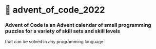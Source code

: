 # 🎄 advent_of_code_2022


### Advent of Code is an Advent calendar of small programming puzzles for a variety of skill sets and skill levels 
that can be solved in any programming language.
